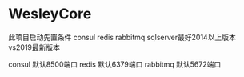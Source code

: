 # WesleyCore
此项目启动先置条件
consul
redis
rabbitmq
sqlserver最好2014以上版本
vs2019最新版本

consul 默认8500端口
redis 默认6379端口
rabbitmq 默认5672端口
